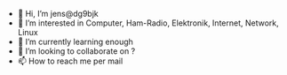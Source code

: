 - 👋 Hi, I’m jens@dg9bjk
- 👀 I’m interested in Computer, Ham-Radio, Elektronik, Internet, Network, Linux
- 🌱 I’m currently learning enough
- 💞️ I’m looking to collaborate on ?
- 📫 How to reach me per mail

<!---
dg9bjk/dg9bjk is a ✨ special ✨ repository because its `README.md` (this file) appears on your GitHub profile.
You can click the Preview link to take a look at your changes.
--->

